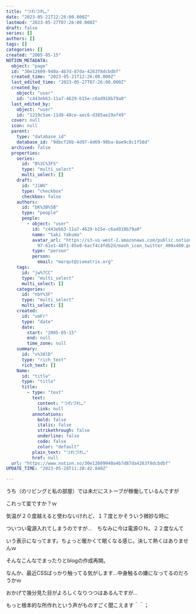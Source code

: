 ```yaml
---
title: "つれづれ…"
date: "2023-05-21T12:26:00.000Z"
lastmod: "2023-05-27T07:26:00.000Z"
draft: false
series: []
authors: []
tags: []
categories: []
created: "2005-05-15"
NOTION_METADATA:
  object: "page"
  id: "30e12609-940a-4b7d-87da-4263f8dcbdbf"
  created_time: "2023-05-21T12:26:00.000Z"
  last_edited_time: "2023-05-27T07:26:00.000Z"
  created_by:
    object: "user"
    id: "c443eb63-11a7-4629-b15e-c6ad918b79a0"
  last_edited_by:
    object: "user"
    id: "1219c5ae-11d8-48ce-aec6-d385ae29af49"
  cover: null
  icon: null
  parent:
    type: "database_id"
    database_id: "9dbcf20b-4d97-4d69-98ba-8ae9c8c1f58d"
  archived: false
  properties:
    series:
      id: "B%3C%3FS"
      type: "multi_select"
      multi_select: []
    draft:
      id: "JiWU"
      type: "checkbox"
      checkbox: false
    authors:
      id: "bK%3B%5B"
      type: "people"
      people:
        - object: "user"
          id: "c443eb63-11a7-4629-b15e-c6ad918b79a0"
          name: "Saki Yakumo"
          avatar_url: "https://s3-us-west-2.amazonaws.com/public.notion-static.com/3ad1c4\
            97-61e1-48f1-85e8-6acf4c4fdb2d/maoh_icon_twitter_400x400.png"
          type: "person"
          person:
            email: "marqut@ziomatrix.org"
    tags:
      id: "jw%7CC"
      type: "multi_select"
      multi_select: []
    categories:
      id: "nbY%3F"
      type: "multi_select"
      multi_select: []
    created:
      id: "vmFr"
      type: "date"
      date:
        start: "2005-05-15"
        end: null
        time_zone: null
    summary:
      id: "x%3AlD"
      type: "rich_text"
      rich_text: []
    Name:
      id: "title"
      type: "title"
      title:
        - type: "text"
          text:
            content: "つれづれ…"
            link: null
          annotations:
            bold: false
            italic: false
            strikethrough: false
            underline: false
            code: false
            color: "default"
          plain_text: "つれづれ…"
          href: null
  url: "https://www.notion.so/30e12609940a4b7d87da4263f8dcbdbf"
UPDATE_TIME: "2023-05-28T11:20:42.840Z"

---
```

<link rel="stylesheet" href="https://cdn.jsdelivr.net/npm/katex@0.16.2/dist/katex.min.css" integrity="sha384-bYdxxUwYipFNohQlHt0bjN/LCpueqWz13HufFEV1SUatKs1cm4L6fFgCi1jT643X" crossorigin="anonymous">


うち（のリビングと私の部屋）では未だにストーブが稼働しているんですが


これって変ですか？ｗ


気温が２０度越えると使わないけれど、１７度とかそういう微妙な時に


ついつい電源入れてしまうのですが…　ちなみに今は電源ＯＮ。２２度なんて


いう表示になってます。ちょっと暖かくて眠くなる感じ。決して熱くはありませんｗ


そんなこんなでまったりとblogの作成再開。


なんか、最近CSSばっかり触ってる気がします…中身触るの嫌になってるのだろうかｗ


おかげで幾分見た目がよろしくなりつつはあるんですが…


もっと根本的な所作れという声がものすごく聞こえます＾＾；

